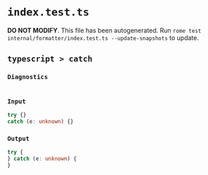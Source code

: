 # `index.test.ts`

**DO NOT MODIFY**. This file has been autogenerated. Run `rome test internal/formatter/index.test.ts --update-snapshots` to update.

## `typescript > catch`

### `Diagnostics`

```

```

### `Input`

```ts
try {}
catch (e: unknown) {}

```

### `Output`

```ts
try {
} catch (e: unknown) {
}

```
